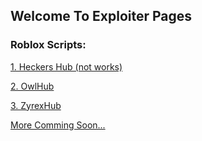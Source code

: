## Welcome To Exploiter Pages

### Roblox Scripts:

[1. Heckers Hub (not works)]()

[2. OwlHub]()

[3. ZyrexHub]()

[More Comming Soon...]()
